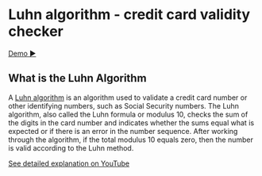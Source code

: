 # Luhn algorithm - credit card validity checker

[Demo ▶️](https://yaninatrekhleb.github.io/luhn-algorithm/index.html)

## What is the Luhn Algorithm

A [Luhn algorithm](https://www.investopedia.com/terms/l/luhn-algorithm.asp) is an algorithm used to validate a credit card number or other identifying numbers, such as Social Security numbers. 
The Luhn algorithm, also called the Luhn formula or modulus 10, checks the sum of the digits in the card number and indicates whether the sums equal what is expected or if there is an error in the number sequence. After working through the algorithm, if the total modulus 10 equals zero, then the number is valid according to the Luhn method.

[See detailed explanation on YouTube](https://www.youtube.com/watch?v=wsphC8V36i0)